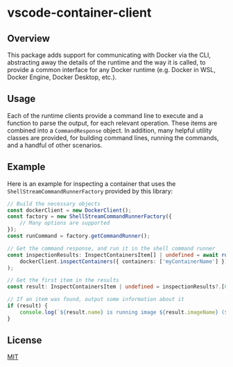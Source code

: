 # vscode-container-client

## Overview
This package adds support for communicating with Docker via the CLI, abstracting away the details of the runtime and the way it is called, to provide a common interface for any Docker runtime (e.g. Docker in WSL, Docker Engine, Docker Desktop, etc.).

## Usage
Each of the runtime clients provide a command line to execute and a function to parse the output, for each relevant operation. These items are combined into a `CommandResponse` object. In addition, many helpful utility classes are provided, for building command lines, running the commands, and a handful of other scenarios.

## Example
Here is an example for inspecting a container that uses the `ShellStreamCommandRunnerFactory` provided by this library:
```typescript
// Build the necessary objects
const dockerClient = new DockerClient();
const factory = new ShellStreamCommandRunnerFactory({
    // Many options are supported
});
const runCommand = factory.getCommandRunner();

// Get the command response, and run it in the shell command runner
const inspectionResults: InspectContainersItem[] | undefined = await runCommand(
    dockerClient.inspectContainers({ containers: ['myContainerName'] })
);

// Get the first item in the results
const result: InspectContainersItem | undefined = inspectionResults?.[0];

// If an item was found, output some information about it
if (result) {
    console.log(`${result.name} is running image ${result.imageName} (${result.imageId})`);
}
```

## License
[MIT](LICENSE)
